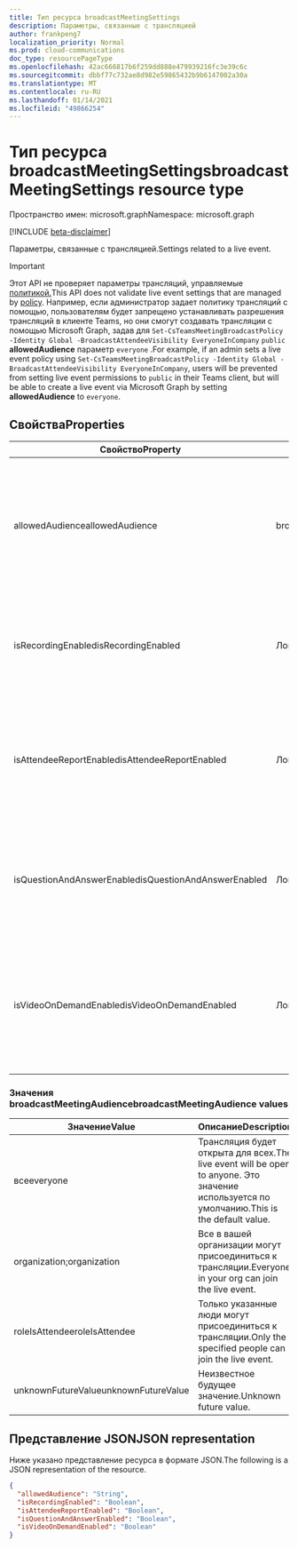 ```yaml
---
title: Тип ресурса broadcastMeetingSettings
description: Параметры, связанные с трансляцией
author: frankpeng7
localization_priority: Normal
ms.prod: cloud-communications
doc_type: resourcePageType
ms.openlocfilehash: 42ac666817b6f259dd888e479939216fc3e39c6c
ms.sourcegitcommit: dbbf77c732ae8d982e59865432b9b6147002a30a
ms.translationtype: MT
ms.contentlocale: ru-RU
ms.lasthandoff: 01/14/2021
ms.locfileid: "49866254"
---
```

# <a name="broadcastmeetingsettings-resource-type"></a><span data-ttu-id="91e40-103">Тип ресурса broadcastMeetingSettings</span><span class="sxs-lookup"><span data-stu-id="91e40-103">broadcastMeetingSettings resource type</span></span>

<span data-ttu-id="91e40-104">Пространство имен: microsoft.graph</span><span class="sxs-lookup"><span data-stu-id="91e40-104">Namespace: microsoft.graph</span></span>

[!INCLUDE [beta-disclaimer](../../includes/beta-disclaimer.md)]

<span data-ttu-id="91e40-105">Параметры, связанные с трансляцией.</span><span class="sxs-lookup"><span data-stu-id="91e40-105">Settings related to a live event.</span></span>

> [!IMPORTANT]
> <span data-ttu-id="91e40-106">Этот API не проверяет параметры трансляций, управляемые [политикой.](/microsoftteams/teams-live-events/set-teams-live-events-policies-using-powershell)</span><span class="sxs-lookup"><span data-stu-id="91e40-106">This API does not validate live event settings that are managed by [policy](/microsoftteams/teams-live-events/set-teams-live-events-policies-using-powershell).</span></span>
> <span data-ttu-id="91e40-107">Например, если администратор задает политику трансляций с помощью, пользователям будет запрещено устанавливать разрешения трансляций в клиенте Teams, но они смогут создавать трансляции с помощью Microsoft Graph, задав для `Set-CsTeamsMeetingBroadcastPolicy -Identity Global -BroadcastAttendeeVisibility EveryoneInCompany` `public` **allowedAudience** параметр `everyone` .</span><span class="sxs-lookup"><span data-stu-id="91e40-107">For example, if an admin sets a live event policy using `Set-CsTeamsMeetingBroadcastPolicy -Identity Global -BroadcastAttendeeVisibility EveryoneInCompany`, users will be prevented from setting live event permissions to `public` in their Teams client, but will be able to create a live event via Microsoft Graph by setting **allowedAudience** to `everyone`.</span></span> 

## <a name="properties"></a><span data-ttu-id="91e40-108">Свойства</span><span class="sxs-lookup"><span data-stu-id="91e40-108">Properties</span></span>

| <span data-ttu-id="91e40-109">Свойство</span><span class="sxs-lookup"><span data-stu-id="91e40-109">Property</span></span>                   | <span data-ttu-id="91e40-110">Тип</span><span class="sxs-lookup"><span data-stu-id="91e40-110">Type</span></span>                     | <span data-ttu-id="91e40-111">Описание</span><span class="sxs-lookup"><span data-stu-id="91e40-111">Description</span></span>                                                                     |
| -------------------------- | ------------------------ | ------------------------------------------------------------------------------- |
| <span data-ttu-id="91e40-112">allowedAudience</span><span class="sxs-lookup"><span data-stu-id="91e40-112">allowedAudience</span></span>            | <span data-ttu-id="91e40-113">broadcastMeetingAudience</span><span class="sxs-lookup"><span data-stu-id="91e40-113">broadcastMeetingAudience</span></span> | <span data-ttu-id="91e40-114">Определяет, кто может присоединиться к трансляции.</span><span class="sxs-lookup"><span data-stu-id="91e40-114">Defines who can join the live event.</span></span> <span data-ttu-id="91e40-115">Возможные значения перечислены в следующей таблице.</span><span class="sxs-lookup"><span data-stu-id="91e40-115">Possible values are listed in the following table.</span></span> |
| <span data-ttu-id="91e40-116">isRecordingEnabled</span><span class="sxs-lookup"><span data-stu-id="91e40-116">isRecordingEnabled</span></span>         | <span data-ttu-id="91e40-117">Логический</span><span class="sxs-lookup"><span data-stu-id="91e40-117">Boolean</span></span>                  | <span data-ttu-id="91e40-118">Указывает, включена ли запись для этого трансляции.</span><span class="sxs-lookup"><span data-stu-id="91e40-118">Indicates whether recording is enabled for this live event.</span></span> <span data-ttu-id="91e40-119">Значение по умолчанию: `false`.</span><span class="sxs-lookup"><span data-stu-id="91e40-119">Default value is `false`.</span></span>          |
| <span data-ttu-id="91e40-120">isAttendeeReportEnabled</span><span class="sxs-lookup"><span data-stu-id="91e40-120">isAttendeeReportEnabled</span></span>    | <span data-ttu-id="91e40-121">Логический</span><span class="sxs-lookup"><span data-stu-id="91e40-121">Boolean</span></span>                  | <span data-ttu-id="91e40-122">Указывает, включен ли отчет участника для этого трансляции.</span><span class="sxs-lookup"><span data-stu-id="91e40-122">Indicates whether attendee report is enabled for this live event.</span></span> <span data-ttu-id="91e40-123">Значение по умолчанию: `false`.</span><span class="sxs-lookup"><span data-stu-id="91e40-123">Default value is `false`.</span></span>    |
| <span data-ttu-id="91e40-124">isQuestionAndAnswerEnabled</span><span class="sxs-lookup"><span data-stu-id="91e40-124">isQuestionAndAnswerEnabled</span></span> | <span data-ttu-id="91e40-125">Логический</span><span class="sxs-lookup"><span data-stu-id="91e40-125">Boolean</span></span>                  | <span data-ttu-id="91e40-126">Указывает, включен ли вопрос&A для этого трансляции.</span><span class="sxs-lookup"><span data-stu-id="91e40-126">Indicates whether Q&A is enabled for this live event.</span></span> <span data-ttu-id="91e40-127">Значение по умолчанию: `false`.</span><span class="sxs-lookup"><span data-stu-id="91e40-127">Default value is `false`.</span></span>                |
| <span data-ttu-id="91e40-128">isVideoOnDemandEnabled</span><span class="sxs-lookup"><span data-stu-id="91e40-128">isVideoOnDemandEnabled</span></span>     | <span data-ttu-id="91e40-129">Логический</span><span class="sxs-lookup"><span data-stu-id="91e40-129">Boolean</span></span>                  | <span data-ttu-id="91e40-130">Указывает, включено ли видео по требованию для этого трансляции.</span><span class="sxs-lookup"><span data-stu-id="91e40-130">Indicates whether video on demand is enabled for this live event.</span></span> <span data-ttu-id="91e40-131">Значение по умолчанию: `false`.</span><span class="sxs-lookup"><span data-stu-id="91e40-131">Default value is `false`.</span></span>    |

### <a name="broadcastmeetingaudience-values"></a><span data-ttu-id="91e40-132">Значения broadcastMeetingAudience</span><span class="sxs-lookup"><span data-stu-id="91e40-132">broadcastMeetingAudience values</span></span>

| <span data-ttu-id="91e40-133">Значение</span><span class="sxs-lookup"><span data-stu-id="91e40-133">Value</span></span>              | <span data-ttu-id="91e40-134">Описание</span><span class="sxs-lookup"><span data-stu-id="91e40-134">Description</span></span>                                                       |
| ------------------ | ----------------------------------------------------------------- |
| <span data-ttu-id="91e40-135">все</span><span class="sxs-lookup"><span data-stu-id="91e40-135">everyone</span></span>           | <span data-ttu-id="91e40-136">Трансляция будет открыта для всех.</span><span class="sxs-lookup"><span data-stu-id="91e40-136">The live event will be open to anyone.</span></span> <span data-ttu-id="91e40-137">Это значение используется по умолчанию.</span><span class="sxs-lookup"><span data-stu-id="91e40-137">This is the default value.</span></span> |
| <span data-ttu-id="91e40-138">organization;</span><span class="sxs-lookup"><span data-stu-id="91e40-138">organization</span></span>       | <span data-ttu-id="91e40-139">Все в вашей организации могут присоединиться к трансляции.</span><span class="sxs-lookup"><span data-stu-id="91e40-139">Everyone in your org can join the live event.</span></span>                     |
| <span data-ttu-id="91e40-140">roleIsAttendee</span><span class="sxs-lookup"><span data-stu-id="91e40-140">roleIsAttendee</span></span>     | <span data-ttu-id="91e40-141">Только указанные люди могут присоединиться к трансляции.</span><span class="sxs-lookup"><span data-stu-id="91e40-141">Only the specified people can join the live event.</span></span>                |
| <span data-ttu-id="91e40-142">unknownFutureValue</span><span class="sxs-lookup"><span data-stu-id="91e40-142">unknownFutureValue</span></span> | <span data-ttu-id="91e40-143">Неизвестное будущее значение.</span><span class="sxs-lookup"><span data-stu-id="91e40-143">Unknown future value.</span></span>                                             |

## <a name="json-representation"></a><span data-ttu-id="91e40-144">Представление JSON</span><span class="sxs-lookup"><span data-stu-id="91e40-144">JSON representation</span></span>

<span data-ttu-id="91e40-145">Ниже указано представление ресурса в формате JSON.</span><span class="sxs-lookup"><span data-stu-id="91e40-145">The following is a JSON representation of the resource.</span></span>

<!-- {
  "blockType": "resource",
  "optionalProperties": [],
  "@odata.type": "microsoft.graph.broadcastMeetingSettings"
}-->
```json
{
  "allowedAudience": "String",
  "isRecordingEnabled": "Boolean",
  "isAttendeeReportEnabled": "Boolean",
  "isQuestionAndAnswerEnabled": "Boolean",
  "isVideoOnDemandEnabled": "Boolean"
}
```

<!-- uuid: 8fcb5dbc-d5aa-4681-8e31-b001d5168d79
2015-10-25 14:57:30 UTC -->
<!--
{
  "type": "#page.annotation",
  "description": "broadcastSettings resource",
  "keywords": "",
  "section": "documentation",
  "tocPath": "",
  "suppressions": []
}
-->
